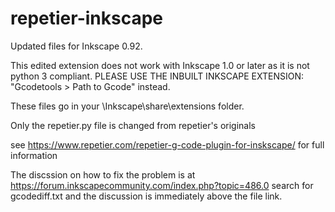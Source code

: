 # repetier-inkscape
Updated files for Inkscape 0.92.

This edited extension does not work with Inkscape 1.0 or later as it is not python 3 compliant. PLEASE USE THE INBUILT INKSCAPE EXTENSION: "Gcodetools > Path to Gcode" instead.

These files go in your \Inkscape\share\extensions folder.

Only the repetier.py file is changed from repetier's originals

see https://www.repetier.com/repetier-g-code-plugin-for-inskscape/ for full information

The discssion on how to fix the problem is at https://forum.inkscapecommunity.com/index.php?topic=486.0 search for gcodediff.txt and the discussion is immediately above the file link.
